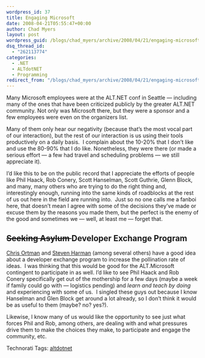 ```yaml
---
wordpress_id: 37
title: Engaging Microsoft
date: 2008-04-21T05:55:47+00:00
author: Chad Myers
layout: post
wordpress_guid: /blogs/chad_myers/archive/2008/04/21/engaging-microsoft.aspx
dsq_thread_id:
  - "262113774"
categories:
  - .NET
  - ALTdotNET
  - Programming
redirect_from: "/blogs/chad_myers/archive/2008/04/21/engaging-microsoft.aspx/"
---
```

Many Microsoft employees were at the ALT.NET conf in Seattle &#8212; including many of the ones that have been criticized publicly by the greater ALT.NET community. Not only was Microsoft there, but they were a sponsor and a few employees were even on the organizers list.

Many of them only hear our negativity (because that&#8217;s the most vocal part of our interaction), but the rest of our interaction is us using their tools productively on a daily basis.&nbsp; I complain about the 10-20% that I don&#8217;t like and use the 80-90% that I do like. Nonetheless, they were there (or made a serious effort &#8212; a few had travel and scheduling problems &#8212; we still appreciate it).

I&#8217;d like this to be on the public record that I appreciate the efforts of people like Phil Haack, Rob Conery, Scott Hanselman, Scott Guthrie, Glenn Block, and many, many others who are trying to do the right thing and, interestingly enough, running into the same kinds of roadblocks at the rest of us out here in the field are running into.&nbsp; Just so no one calls me a fanboi here, that doesn&#8217;t mean I agree with some of the decisions they&#8217;ve made or excuse them by the reasons you made them, but the perfect is the enemy of the good and sometimes we &#8212; well, at least me &#8212; forget that.

## <strike>Seeking Asylum </strike>Developer Exchange Program

[Chris Ortman](http://codeprairie.net/blogs/chrisortman/archive/2008/04/20/the-developer-exchange-program.aspx) and [Steven Harman](http://stevenharman.net/blog/archive/2008/04/20/the-developer-exchange-program.aspx) (among several others) have a good idea about a developer exchange program to increase the pollination rate of ideas.&nbsp; I was thinking that this would be good for the ALT.Microsoft contingent to participate in as well. I&#8217;d like to see Phil Haack and Rob Conery specifically get out of the mothership for a few days (maybe a week if family could go with &#8212; logistics pending) and _learn and teach by doing_ and experiencing with some of us.&nbsp; I singled these guys out because I know Hanselman and Glen Block get around a lot already, so I don&#8217;t think it would be as useful to them (maybe? no? yes?).

Likewise, I know many of us would like the opportunity to see just what forces Phil and Rob, among others, are dealing with and what pressures drive them to make the choices they make, to participate and engage the community, etc. 

<div class="wlWriterSmartContent" style="padding-right: 0px;padding-left: 0px;padding-bottom: 0px;margin: 0px;padding-top: 0px">
  Technorati Tags: <a href="http://technorati.com/tags/altdotnet" rel="tag">altdotnet</a>
</div>